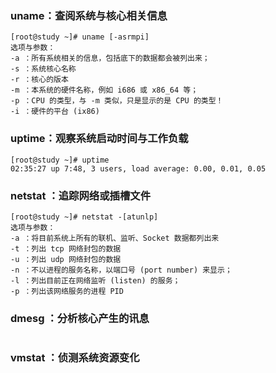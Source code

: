### uname：查阅系统与核心相关信息

```
[root@study ~]# uname [-asrmpi]
选项与参数：
-a ：所有系统相关的信息，包括底下的数据都会被列出来；
-s ：系统核心名称
-r ：核心的版本
-m ：本系统的硬件名称，例如 i686 或 x86_64 等；
-p ：CPU 的类型，与 -m 类似，只是显示的是 CPU 的类型！
-i ：硬件的平台 (ix86)
```

### uptime：观察系统启动时间与工作负载

```
[root@study ~]# uptime
02:35:27 up 7:48, 3 users, load average: 0.00, 0.01, 0.05
```

### netstat ：追踪网络或插槽文件

```
[root@study ~]# netstat -[atunlp]
选项与参数：
-a ：将目前系统上所有的联机、监听、Socket 数据都列出来
-t ：列出 tcp 网络封包的数据
-u ：列出 udp 网络封包的数据
-n ：不以进程的服务名称，以端口号 (port number) 来显示；
-l ：列出目前正在网络监听 (listen) 的服务；
-p ：列出该网络服务的进程 PID
```

### dmesg ：分析核心产生的讯息

```bash

```

### vmstat ：侦测系统资源变化

```bash

```



